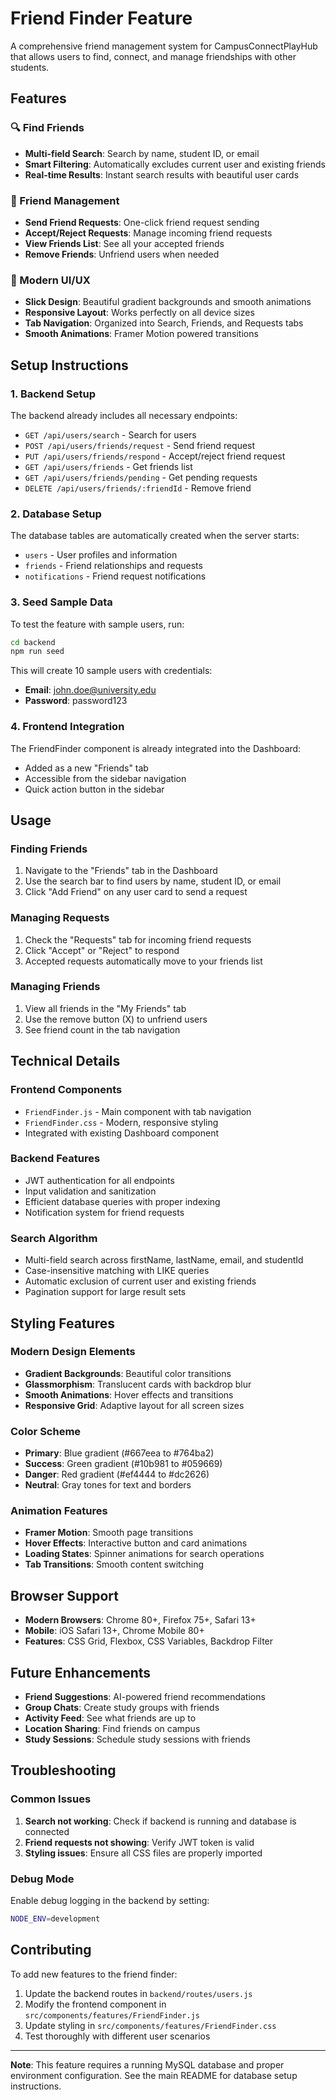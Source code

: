 # Friend Finder Feature

A comprehensive friend management system for CampusConnectPlayHub that allows users to find, connect, and manage friendships with other students.

## Features

### 🔍 Find Friends
- **Multi-field Search**: Search by name, student ID, or email
- **Smart Filtering**: Automatically excludes current user and existing friends
- **Real-time Results**: Instant search results with beautiful user cards

### 👥 Friend Management
- **Send Friend Requests**: One-click friend request sending
- **Accept/Reject Requests**: Manage incoming friend requests
- **View Friends List**: See all your accepted friends
- **Remove Friends**: Unfriend users when needed

### 🎨 Modern UI/UX
- **Slick Design**: Beautiful gradient backgrounds and smooth animations
- **Responsive Layout**: Works perfectly on all device sizes
- **Tab Navigation**: Organized into Search, Friends, and Requests tabs
- **Smooth Animations**: Framer Motion powered transitions

## Setup Instructions

### 1. Backend Setup

The backend already includes all necessary endpoints:
- `GET /api/users/search` - Search for users
- `POST /api/users/friends/request` - Send friend request
- `PUT /api/users/friends/respond` - Accept/reject friend request
- `GET /api/users/friends` - Get friends list
- `GET /api/users/friends/pending` - Get pending requests
- `DELETE /api/users/friends/:friendId` - Remove friend

### 2. Database Setup

The database tables are automatically created when the server starts:
- `users` - User profiles and information
- `friends` - Friend relationships and requests
- `notifications` - Friend request notifications

### 3. Seed Sample Data

To test the feature with sample users, run:

```bash
cd backend
npm run seed
```

This will create 10 sample users with credentials:
- **Email**: john.doe@university.edu
- **Password**: password123

### 4. Frontend Integration

The FriendFinder component is already integrated into the Dashboard:
- Added as a new "Friends" tab
- Accessible from the sidebar navigation
- Quick action button in the sidebar

## Usage

### Finding Friends
1. Navigate to the "Friends" tab in the Dashboard
2. Use the search bar to find users by name, student ID, or email
3. Click "Add Friend" on any user card to send a request

### Managing Requests
1. Check the "Requests" tab for incoming friend requests
2. Click "Accept" or "Reject" to respond
3. Accepted requests automatically move to your friends list

### Managing Friends
1. View all friends in the "My Friends" tab
2. Use the remove button (X) to unfriend users
3. See friend count in the tab navigation

## Technical Details

### Frontend Components
- `FriendFinder.js` - Main component with tab navigation
- `FriendFinder.css` - Modern, responsive styling
- Integrated with existing Dashboard component

### Backend Features
- JWT authentication for all endpoints
- Input validation and sanitization
- Efficient database queries with proper indexing
- Notification system for friend requests

### Search Algorithm
- Multi-field search across firstName, lastName, email, and studentId
- Case-insensitive matching with LIKE queries
- Automatic exclusion of current user and existing friends
- Pagination support for large result sets

## Styling Features

### Modern Design Elements
- **Gradient Backgrounds**: Beautiful color transitions
- **Glassmorphism**: Translucent cards with backdrop blur
- **Smooth Animations**: Hover effects and transitions
- **Responsive Grid**: Adaptive layout for all screen sizes

### Color Scheme
- **Primary**: Blue gradient (#667eea to #764ba2)
- **Success**: Green gradient (#10b981 to #059669)
- **Danger**: Red gradient (#ef4444 to #dc2626)
- **Neutral**: Gray tones for text and borders

### Animation Features
- **Framer Motion**: Smooth page transitions
- **Hover Effects**: Interactive button and card animations
- **Loading States**: Spinner animations for search operations
- **Tab Transitions**: Smooth content switching

## Browser Support

- **Modern Browsers**: Chrome 80+, Firefox 75+, Safari 13+
- **Mobile**: iOS Safari 13+, Chrome Mobile 80+
- **Features**: CSS Grid, Flexbox, CSS Variables, Backdrop Filter

## Future Enhancements

- **Friend Suggestions**: AI-powered friend recommendations
- **Group Chats**: Create study groups with friends
- **Activity Feed**: See what friends are up to
- **Location Sharing**: Find friends on campus
- **Study Sessions**: Schedule study sessions with friends

## Troubleshooting

### Common Issues
1. **Search not working**: Check if backend is running and database is connected
2. **Friend requests not showing**: Verify JWT token is valid
3. **Styling issues**: Ensure all CSS files are properly imported

### Debug Mode
Enable debug logging in the backend by setting:
```bash
NODE_ENV=development
```

## Contributing

To add new features to the friend finder:
1. Update the backend routes in `backend/routes/users.js`
2. Modify the frontend component in `src/components/features/FriendFinder.js`
3. Update styling in `src/components/features/FriendFinder.css`
4. Test thoroughly with different user scenarios

---

**Note**: This feature requires a running MySQL database and proper environment configuration. See the main README for database setup instructions.
